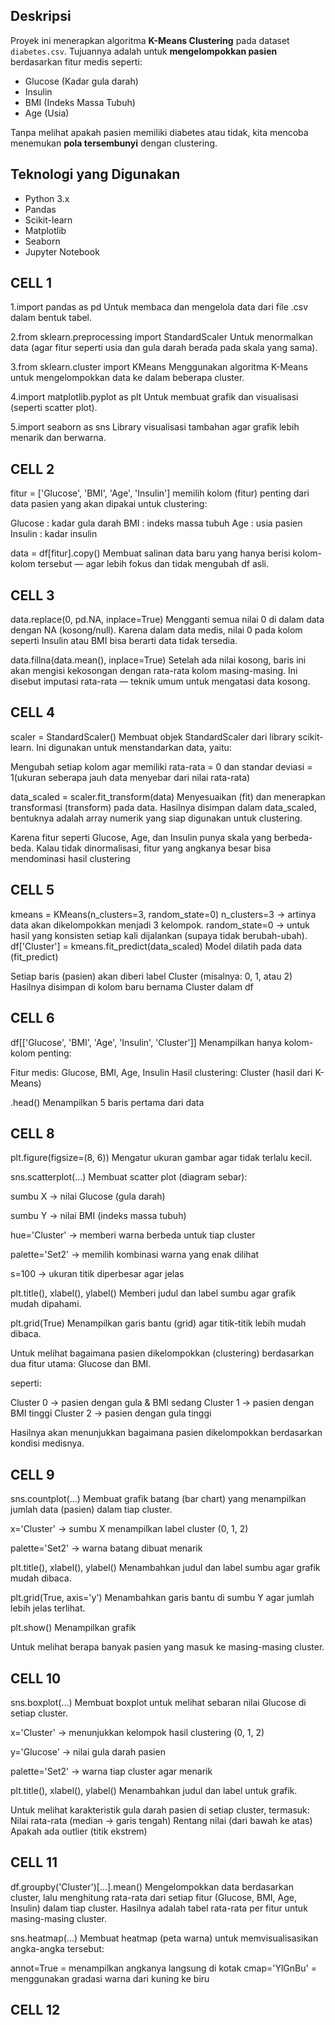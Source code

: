 ##  Deskripsi

Proyek ini menerapkan algoritma **K-Means Clustering** pada dataset `diabetes.csv`. Tujuannya adalah untuk **mengelompokkan pasien** berdasarkan fitur medis seperti:

- Glucose (Kadar gula darah)
- Insulin
- BMI (Indeks Massa Tubuh)
- Age (Usia)

Tanpa melihat apakah pasien memiliki diabetes atau tidak, kita mencoba menemukan **pola tersembunyi** dengan clustering.


## Teknologi yang Digunakan

- Python 3.x
- Pandas
- Scikit-learn
- Matplotlib
- Seaborn
- Jupyter Notebook

## CELL 1
1.import pandas as pd
    Untuk membaca dan mengelola data dari file .csv dalam bentuk tabel.

2.from sklearn.preprocessing import StandardScaler
    Untuk menormalkan data (agar fitur seperti usia dan gula darah berada pada skala yang sama).

3.from sklearn.cluster import KMeans
    Menggunakan algoritma K-Means untuk mengelompokkan data ke dalam beberapa cluster.

4.import matplotlib.pyplot as plt
    Untuk membuat grafik dan visualisasi (seperti scatter plot).

5.import seaborn as sns
    Library visualisasi tambahan agar grafik lebih menarik dan berwarna.

## CELL 2
fitur = ['Glucose', 'BMI', 'Age', 'Insulin']
memilih kolom (fitur) penting dari data pasien yang akan dipakai untuk clustering:

Glucose : kadar gula darah
BMI     : indeks massa tubuh
Age     : usia pasien
Insulin : kadar insulin

data = df[fitur].copy()
Membuat salinan data baru yang hanya berisi kolom-kolom tersebut — agar lebih fokus dan tidak mengubah df asli.

## CELL 3
data.replace(0, pd.NA, inplace=True)
Mengganti semua nilai 0 di dalam data dengan NA (kosong/null). Karena dalam data medis, nilai 0 pada kolom seperti Insulin atau BMI bisa berarti data tidak tersedia.

data.fillna(data.mean(), inplace=True)
Setelah ada nilai kosong, baris ini akan mengisi kekosongan dengan rata-rata kolom masing-masing.
Ini disebut imputasi rata-rata — teknik umum untuk mengatasi data kosong.

## CELL 4
scaler = StandardScaler()
Membuat objek StandardScaler dari library scikit-learn.
Ini digunakan untuk menstandarkan data, yaitu:

Mengubah setiap kolom agar memiliki rata-rata = 0 dan standar deviasi = 1(ukuran seberapa jauh data menyebar dari nilai rata-rata)

data_scaled = scaler.fit_transform(data)
Menyesuaikan (fit) dan menerapkan transformasi (transform) pada data.
Hasilnya disimpan dalam data_scaled, bentuknya adalah array numerik yang siap digunakan untuk clustering.

Karena fitur seperti Glucose, Age, dan Insulin punya skala yang berbeda-beda.
Kalau tidak dinormalisasi, fitur yang angkanya besar bisa mendominasi hasil clustering

## CELL 5
kmeans = KMeans(n_clusters=3, random_state=0)
n_clusters=3 → artinya data akan dikelompokkan menjadi 3 kelompok.
random_state=0 → untuk hasil yang konsisten setiap kali dijalankan (supaya tidak berubah-ubah).
df['Cluster'] = kmeans.fit_predict(data_scaled)
Model dilatih pada data (fit_predict)

Setiap baris (pasien) akan diberi label Cluster (misalnya: 0, 1, atau 2)
Hasilnya disimpan di kolom baru bernama Cluster dalam df

## CELL 6
df[['Glucose', 'BMI', 'Age', 'Insulin', 'Cluster']]
Menampilkan hanya kolom-kolom penting:

Fitur medis: Glucose, BMI, Age, Insulin
Hasil clustering: Cluster (hasil dari K-Means)

.head()
Menampilkan 5 baris pertama dari data

## CELL 8
plt.figure(figsize=(8, 6))
Mengatur ukuran gambar agar tidak terlalu kecil.

sns.scatterplot(...)
Membuat scatter plot (diagram sebar):

sumbu X → nilai Glucose (gula darah)

sumbu Y → nilai BMI (indeks massa tubuh)

hue='Cluster' → memberi warna berbeda untuk tiap cluster

palette='Set2' → memilih kombinasi warna yang enak dilihat

s=100 → ukuran titik diperbesar agar jelas

plt.title(), xlabel(), ylabel()
Memberi judul dan label sumbu agar grafik mudah dipahami.

plt.grid(True)
Menampilkan garis bantu (grid) agar titik-titik lebih mudah dibaca.

Untuk melihat bagaimana pasien dikelompokkan (clustering) berdasarkan dua fitur utama: Glucose dan BMI.

seperti:

Cluster 0 → pasien dengan gula & BMI sedang
Cluster 1 → pasien dengan BMI tinggi
Cluster 2 → pasien dengan gula tinggi

Hasilnya akan menunjukkan bagaimana pasien dikelompokkan berdasarkan
kondisi medisnya.

## CELL 9

sns.countplot(...)
Membuat grafik batang (bar chart) yang menampilkan jumlah data (pasien) dalam tiap cluster.

x='Cluster' → sumbu X menampilkan label cluster (0, 1, 2)

palette='Set2' → warna batang dibuat menarik

plt.title(), xlabel(), ylabel()
Menambahkan judul dan label sumbu agar grafik mudah dibaca.

plt.grid(True, axis='y')
Menambahkan garis bantu di sumbu Y agar jumlah lebih jelas terlihat.

plt.show()
Menampilkan grafik

Untuk melihat berapa banyak pasien yang masuk ke masing-masing cluster.

## CELL 10

sns.boxplot(...)
Membuat boxplot untuk melihat sebaran nilai Glucose di setiap cluster.

x='Cluster' → menunjukkan kelompok hasil clustering (0, 1, 2)

y='Glucose' → nilai gula darah pasien

palette='Set2' → warna tiap cluster agar menarik

plt.title(), xlabel(), ylabel()
Menambahkan judul dan label untuk grafik.


Untuk melihat karakteristik gula darah pasien di setiap cluster, termasuk:
Nilai rata-rata (median → garis tengah)
Rentang nilai (dari bawah ke atas)
Apakah ada outlier (titik ekstrem)


## CELL 11

df.groupby('Cluster')[...].mean()
Mengelompokkan data berdasarkan cluster, lalu menghitung rata-rata dari setiap fitur (Glucose, BMI, Age, Insulin) dalam tiap cluster.
Hasilnya adalah tabel rata-rata per fitur untuk masing-masing cluster.

sns.heatmap(...)
Membuat heatmap (peta warna) untuk memvisualisasikan angka-angka tersebut:

annot=True = menampilkan angkanya langsung di kotak
cmap='YlGnBu' = menggunakan gradasi warna dari kuning ke biru

## CELL 12

